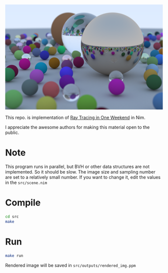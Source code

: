 ![sample image of rendering](src/outputs/sample.png)

This repo. is implementation of [Ray Tracing in One Weekend](https://raytracing.github.io/books/RayTracingInOneWeekend.html) in Nim.

I appreciate the awesome authors for making this material open to the public.

# Note
This program runs in parallel, but BVH or other data structures are not implemented. So it should be slow.
The image size and sampling number are set to a relatively small number.
If you want to change it, edit the values in the `src/scene.nim`

# Compile
```Bash
cd src
make
```

# Run
```Bash
make run
```

Rendered image will be saved in `src/outputs/rendered_img.ppm`

